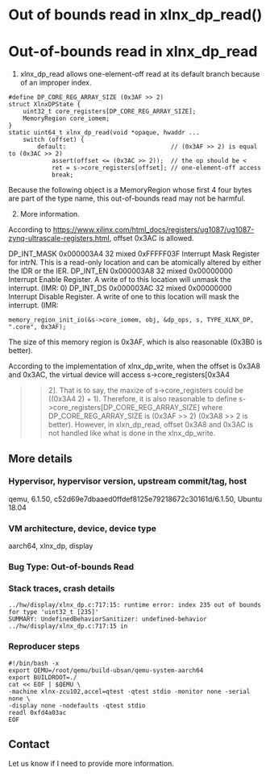 # Out of bounds read in xlnx_dp_read()

# Out-of-bounds read in xlnx_dp_read

1. xlnx_dp_read allows one-element-off read at its default branch
because of an improper index.

```
#define DP_CORE_REG_ARRAY_SIZE (0x3AF >> 2)
struct XlnxDPState {
    uint32_t core_registers[DP_CORE_REG_ARRAY_SIZE];
    MemoryRegion core_iomem;
}
static uint64_t xlnx_dp_read(void *opaque, hwaddr ...
    switch (offset) {
        default:                             // (0x3AF >> 2) is equal to (0x3AC >> 2)
            assert(offset <= (0x3AC >> 2));  // the op should be <
            ret = s->core_registers[offset]; // one-element-off access
            break;
```

Because the following object is a MemoryRegion whose first 4 four bytes
are part of the type name, this out-of-bounds read may not be harmful.

2. More information.

According to
https://www.xilinx.com/html_docs/registers/ug1087/ug1087-zynq-ultrascale-registers.html,
offset 0x3AC is allowed.

DP_INT_MASK	0x000003A4	32	mixed	0xFFFFF03F	Interrupt Mask Register for intrN. This is a read-only location and can be atomically altered by either the IDR or the IER.
DP_INT_EN	0x000003A8	32	mixed	0x00000000	Interrupt Enable Register. A write of to this location will unmask the interrupt. (IMR: 0)
DP_INT_DS	0x000003AC	32	mixed	0x00000000	Interrupt Disable Register. A write of one to this location will mask the interrupt. (IMR:

```
memory_region_init_io(&s->core_iomem, obj, &dp_ops, s, TYPE_XLNX_DP, ".core", 0x3AF);
```
The size of this memory region is 0x3AF, which is also reasonable (0x3B0
is better).

According to the implementation of xlnx_dp_write, when the offset is
0x3A8 and 0x3AC, the virtual device will access s->core_registers[0x3A4
>> 2]. That is to say, the maxize of s->core_registers could be ((0x3A4
>> 2) + 1). Therefore, it is also reasonable to define
s->core_registers[DP_CORE_REG_ARRAY_SIZE] where DP_CORE_REG_ARRAY_SIZE
is (0x3AF >> 2) (0x3A8 >> 2 is better). However, in xlxn_dp_read, offset
0x3A8 and 0x3AC is not handled like what is done in the xlnx_dp_write.


## More details

### Hypervisor, hypervisor version, upstream commit/tag, host

qemu, 6.1.50, c52d69e7dbaaed0ffdef8125e79218672c30161d/6.1.50, Ubuntu 18.04

### VM architecture, device, device type

aarch64, xlnx_dp, display

### Bug Type: Out-of-bounds Read

### Stack traces, crash details

```
../hw/display/xlnx_dp.c:717:15: runtime error: index 235 out of bounds for type 'uint32_t [235]'
SUMMARY: UndefinedBehaviorSanitizer: undefined-behavior ../hw/display/xlnx_dp.c:717:15 in

```

### Reproducer steps

```
#!/bin/bash -x
export QEMU=/root/qemu/build-ubsan/qemu-system-aarch64
export BUILDROOT=./
cat << EOF | $QEMU \
-machine xlnx-zcu102,accel=qtest -qtest stdio -monitor none -serial none \
-display none -nodefaults -qtest stdio
readl 0xfd4a03ac
EOF
```
## Contact

Let us know if I need to provide more information.
